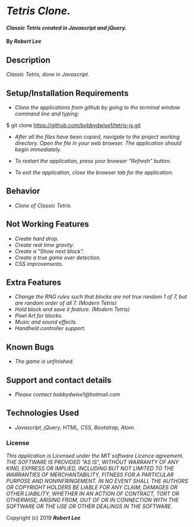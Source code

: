 # _Tetris Clone._

#### _Classic Tetris created in Javascript and jQuery._

#### By _**Robert Lee**_

## Description

_Classic Tetris, done in Javascript._

## Setup/Installation Requirements

* _Clone the applications from github by going to the terminal window command line and typing:_

$ git clone https://github.com/bobbydwise1/tetris-js.git

* _After all the files have been copied, navigate to the project working directory.  Open the file in your web browser.  The application should begin immediately._

* _To restart the application, press your browser "Refresh" button._

* _To exit the application, close the browser tab for the application._

## Behavior

* _Clone of Classic Tetris._

## Not Working Features

* _Create hard drop._
* _Create real time gravity._
* _Create a "Show next block"._
* _Create a true game over detection._
* _CSS improvements._

## Extra Features

* _Change the RNG rules such that blocks are not true random 1 of 7, but are random order of all 7.  (Modern Tetris)_
* _Hold block and save it feature.  (Modern Tetris)_
* _Pixel Art for blocks._
* _Music and sound effects._
* _Handheld controller support._

## Known Bugs

* _The game is unfinished._

## Support and contact details

* _Please contact bobbydwise1@hotmail.com_

## Technologies Used

* _Javascript, jQuery, HTML, CSS, Bootstrap, Atom._

### License

*This application is Licensed under the MIT software Licence agreement. THE SOFTWARE IS PROVIDED "AS IS", WITHOUT WARRANTY OF ANY KIND, EXPRESS OR IMPLIED, INCLUDING BUT NOT LIMITED TO THE WARRANTIES OF MERCHANTABILITY, FITNESS FOR A PARTICULAR PURPOSE AND NONINFRINGEMENT. IN NO EVENT SHALL THE AUTHORS OR COPYRIGHT HOLDERS BE LIABLE FOR ANY CLAIM, DAMAGES OR OTHER LIABILITY, WHETHER IN AN ACTION OF CONTRACT, TORT OR OTHERWISE, ARISING FROM, OUT OF OR IN CONNECTION WITH THE SOFTWARE OR THE USE OR OTHER DEALINGS IN THE SOFTWARE.*

Copyright (c) 2019 **_Robert Lee_**

